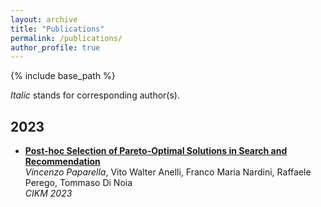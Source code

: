 ```yaml
---
layout: archive
title: "Publications"
permalink: /publications/
author_profile: true
---
```

{% include base_path %}

_Italic_ stands for corresponding author(s).

## 2023

* **[Post-hoc Selection of Pareto-Optimal Solutions in Search and Recommendation](https://arxiv.org/pdf/2310.11270.pdf)**  
_Vincenzo Paparella_, Vito Walter Anelli, Franco Maria Nardini, Raffaele Perego, Tommaso Di Noia   
*CIKM 2023*  

